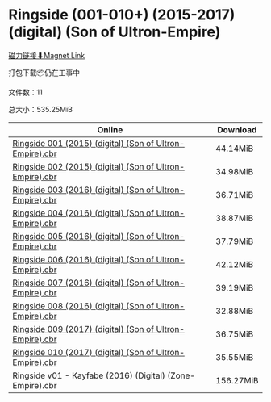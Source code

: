# Ringside (001-010+) (2015-2017) (digital) (Son of Ultron-Empire)

[磁力链接⬇Magnet Link](magnet:?xt=urn:btih:814e13cb1cea658dbd7883fec290ec574a1c1fc9&dn=Ringside%20%28001-010%2B%29%20%282015-2017%29%20%28digital%29%20%28Son%20of%20Ultron-Empire%29)

打包下载📦仍在工事中

文件数：11

总大小：535.25MiB

Online | Download
--- | ---
[Ringside 001 (2015) (digital) (Son of Ultron-Empire).cbr](https://github.com/alicewish/markdown/blob/master/comic/Ringside-001-2015-digital-Son-of-Ultron-Empire-cbr.md) | 44.14MiB
[Ringside 002 (2015) (digital) (Son of Ultron-Empire).cbr](https://github.com/alicewish/markdown/blob/master/comic/Ringside-002-2015-digital-Son-of-Ultron-Empire-cbr.md) | 34.98MiB
[Ringside 003 (2016) (digital) (Son of Ultron-Empire).cbr](https://github.com/alicewish/markdown/blob/master/comic/Ringside-003-2016-digital-Son-of-Ultron-Empire-cbr.md) | 36.71MiB
[Ringside 004 (2016) (digital) (Son of Ultron-Empire).cbr](https://github.com/alicewish/markdown/blob/master/comic/Ringside-004-2016-digital-Son-of-Ultron-Empire-cbr.md) | 38.87MiB
[Ringside 005 (2016) (digital) (Son of Ultron-Empire).cbr](https://github.com/alicewish/markdown/blob/master/comic/Ringside-005-2016-digital-Son-of-Ultron-Empire-cbr.md) | 37.79MiB
[Ringside 006 (2016) (digital) (Son of Ultron-Empire).cbr](https://github.com/alicewish/markdown/blob/master/comic/Ringside-006-2016-digital-Son-of-Ultron-Empire-cbr.md) | 42.12MiB
[Ringside 007 (2016) (digital) (Son of Ultron-Empire).cbr](https://github.com/alicewish/markdown/blob/master/comic/Ringside-007-2016-digital-Son-of-Ultron-Empire-cbr.md) | 39.19MiB
[Ringside 008 (2016) (digital) (Son of Ultron-Empire).cbr](https://github.com/alicewish/markdown/blob/master/comic/Ringside-008-2016-digital-Son-of-Ultron-Empire-cbr.md) | 32.88MiB
[Ringside 009 (2017) (digital) (Son of Ultron-Empire).cbr](https://github.com/alicewish/markdown/blob/master/comic/Ringside-009-2017-digital-Son-of-Ultron-Empire-cbr.md) | 36.75MiB
[Ringside 010 (2017) (digital) (Son of Ultron-Empire).cbr](https://github.com/alicewish/markdown/blob/master/comic/Ringside-010-2017-digital-Son-of-Ultron-Empire-cbr.md) | 35.55MiB
Ringside v01 - Kayfabe (2016) (Digital) (Zone-Empire).cbr | 156.27MiB